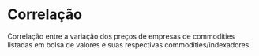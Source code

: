 # Correlação
Correlação entre a variação dos preços de empresas de commodities listadas em bolsa de valores e suas respectivas commodities/indexadores.
